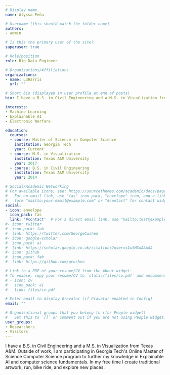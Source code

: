 ```yaml
---
# Display name
name: Alyssa Peña

# Username (this should match the folder name)
authors:
- admin

# Is this the primary user of the site?
superuser: true

# Role/position
role: Big Data Engineer

# Organizations/Affiliations
organizations:
- name: L3Harris
  url: ""

# Short bio (displayed in user profile at end of posts)
bio: I have a B.S. in Civil Engineering and a M.S. in Visualization from Texas A&M. Outside of work, I am participating in Georgia Tech's Online Master of Science Computer Science program to further expand upon ... In my free time I create traditional artwork, run, bike ride, and explore new places.

interests:
- Machine Learning
- Explainable AI
- Electronic Warfare

education:
  courses:
  - course: Master of Science in Computer Science
    institution: Georgia Tech
    year: Current
  - course: M.S. in Visualization
    institution: Texas A&M University
    year: 2017
  - course: B.S. in Civil Engineering
    institution: Texas A&M University
    year: 2014

# Social/Academic Networking
# For available icons, see: https://sourcethemes.com/academic/docs/page-builder/#icons
#   For an email link, use "fas" icon pack, "envelope" icon, and a link in the
#   form "mailto:your-email@example.com" or "#contact" for contact widget.
social:
- icon: envelope
  icon_pack: fas
  link: '#contact'  # For a direct email link, use "mailto:test@example.org".
#- icon: twitter
#  icon_pack: fab
#  link: https://twitter.com/GeorgeCushen
#- icon: google-scholar
#  icon_pack: ai
#  link: https://scholar.google.co.uk/citations?user=sIwtMXoAAAAJ
#- icon: github
#  icon_pack: fab
#  link: https://github.com/gcushen

# Link to a PDF of your resume/CV from the About widget.
# To enable, copy your resume/CV to `static/files/cv.pdf` and uncomment the lines below.
# - icon: cv
#   icon_pack: ai
#   link: files/cv.pdf

# Enter email to display Gravatar (if Gravatar enabled in Config)
email: ""

# Organizational groups that you belong to (for People widget)
#   Set this to `[]` or comment out if you are not using People widget.
user_groups:
- Researchers
- Visitors
---
```

I have a B.S. in Civil Engineering and a M.S. in Visualization from Texas A&M. Outside of work, I am participating in Georgia Tech's Online Master of Science Computer Science program to further my knowledge in Explainable AI and computer science fundamentals. In my free time I create traditional artwork, run, bike ride, and explore new places.
